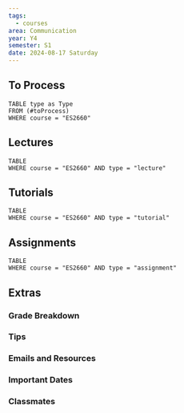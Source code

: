 ```yaml
---
tags:
  - courses
area: Communication
year: Y4
semester: S1
date: 2024-08-17 Saturday
---
```



## To Process
```dataview
TABLE type as Type
FROM (#toProcess) 
WHERE course = "ES2660"
```

## Lectures
```dataview
TABLE
WHERE course = "ES2660" AND type = "lecture"
```

## Tutorials
```dataview
TABLE
WHERE course = "ES2660" AND type = "tutorial"
```

## Assignments
```dataview
TABLE
WHERE course = "ES2660" AND type = "assignment"
```

## Extras
### Grade Breakdown
### Tips
### Emails and Resources
### Important Dates
### Classmates